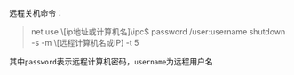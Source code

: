 远程关机命令：

> net use \\[ip地址或计算机名]\ipc$ password /user:username
> shutdown -s -m \\[远程计算机名或IP] -t 5

其中`password`表示远程计算机密码，`username`为远程用户名
